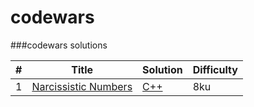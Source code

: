 codewars
========
###codewars solutions

| # | Title | Solution | Difficulty |
|---| ----- | -------- | ---------- |
|1|[Narcissistic Numbers ](https://www.codewars.com/kata/narcissistic-numbers) | [C++]()|8ku|
